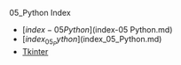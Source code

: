 05_Python Index

* [$index-05 Python]($index-05 Python.md)
* [$index_05_Python]($index_05_Python.md)
* [Tkinter](Tkinter.md)